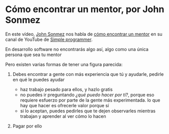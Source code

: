 # Cómo encontrar un mentor, por John Sonmez

En este vídeo, [John Sonmez] nos habla de [cómo encontrar un mentor] en su canal de YouTube de [Simple programmer].

En desarrollo software no encontrarás algo así, algo como una única persona que sea tu mentor

Pero existen varias formas de tener una figura parecida:

1. Debes encontrar a gente con más experiencia que tú y ayudarle, pedirle en qué le puedes ayudar

    - haz trabajo pesado para ellos, y hazlo gratis
    - no puedes ir preguntando *¿qué puedo hacer por tí?*, porque eso requiere esfuerzo por parte de la gente más experimentada. lo que hay que hacer es ofrecerle valor porque sí
    - si lo aceptan, puedes pedirles que te dejen observarles mientras trabajan y aprender al ver cómo lo hacen

2. Pagar por ello

[John Sonmez]: https://simpleprogrammer.com/about-simple-programmer/
[cómo encontrar un mentor]: https://www.youtube.com/watch?v=eEpwbD5HVYk
[Simple programmer]: https://www.youtube.com/channel/UCFxdcuY-S6yjZGq_2cjilHg


